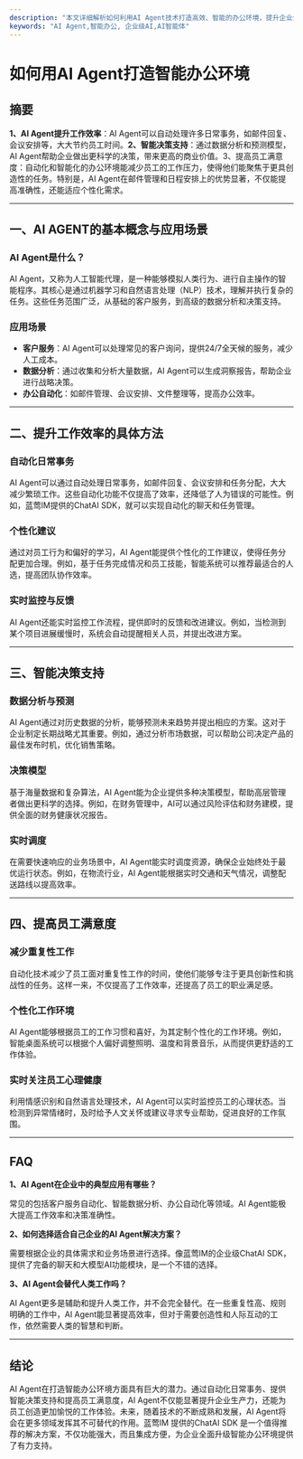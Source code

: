```yaml
---
description: "本文详细解析如何利用AI Agent技术打造高效、智能的办公环境，提升企业生产力和员工满意度。"
keywords: "AI Agent,智能办公, 企业级AI,AI智能体"
---
```

# 如何用AI Agent打造智能办公环境

## 摘要
**1、AI Agent提升工作效率**：AI Agent可以自动处理许多日常事务，如邮件回复、会议安排等，大大节约员工时间。**2、智能决策支持**：通过数据分析和预测模型，AI Agent帮助企业做出更科学的决策，带来更高的商业价值。3、提高员工满意度：自动化和智能化的办公环境能减少员工的工作压力，使得他们能聚焦于更具创造性的任务。特别是，AI Agent在邮件管理和日程安排上的优势显著，不仅能提高准确性，还能适应个性化需求。

---
## 一、AI AGENT的基本概念与应用场景

### AI Agent是什么？

AI Agent，又称为人工智能代理，是一种能够模拟人类行为、进行自主操作的智能程序。其核心是通过机器学习和自然语言处理（NLP）技术，理解并执行复杂的任务。这些任务范围广泛，从基础的客户服务，到高级的数据分析和决策支持。

### 应用场景

- **客户服务**：AI Agent可以处理常见的客户询问，提供24/7全天候的服务，减少人工成本。
- **数据分析**：通过收集和分析大量数据，AI Agent可以生成洞察报告，帮助企业进行战略决策。
- **办公自动化**：如邮件管理、会议安排、文件整理等，提高办公效率。

---
## 二、提升工作效率的具体方法

### 自动化日常事务

AI Agent可以通过自动处理日常事务，如邮件回复、会议安排和任务分配，大大减少繁琐工作。这些自动化功能不仅提高了效率，还降低了人为错误的可能性。例如，蓝莺IM提供的ChatAI SDK，就可以实现自动化的聊天和任务管理。

### 个性化建议

通过对员工行为和偏好的学习，AI Agent能提供个性化的工作建议，使得任务分配更加合理。例如，基于任务完成情况和员工技能，智能系统可以推荐最适合的人选，提高团队协作效率。

### 实时监控与反馈

AI Agent还能实时监控工作流程，提供即时的反馈和改进建议。例如，当检测到某个项目进展缓慢时，系统会自动提醒相关人员，并提出改进方案。

---
## 三、智能决策支持

### 数据分析与预测

AI Agent通过对历史数据的分析，能够预测未来趋势并提出相应的方案。这对于企业制定长期战略尤其重要。例如，通过分析市场数据，可以帮助公司决定产品的最佳发布时机，优化销售策略。

### 决策模型

基于海量数据和复杂算法，AI Agent能为企业提供多种决策模型，帮助高层管理者做出更科学的选择。例如，在财务管理中，AI可以通过风险评估和财务建模，提供全面的财务健康状况报告。

### 实时调度

在需要快速响应的业务场景中，AI Agent能实时调度资源，确保企业始终处于最优运行状态。例如，在物流行业，AI Agent能根据实时交通和天气情况，调整配送路线以提高效率。

---
## 四、提高员工满意度

### 减少重复性工作

自动化技术减少了员工面对重复性工作的时间，使他们能够专注于更具创新性和挑战性的任务。这样一来，不仅提高了工作效率，还提高了员工的职业满足感。

### 个性化工作环境

AI Agent能够根据员工的工作习惯和喜好，为其定制个性化的工作环境。例如，智能桌面系统可以根据个人偏好调整照明、温度和背景音乐，从而提供更舒适的工作体验。

### 实时关注员工心理健康

利用情感识别和自然语言处理技术，AI Agent可以实时监控员工的心理状态。当检测到异常情绪时，及时给予人文关怀或建议寻求专业帮助，促进良好的工作氛围。

---
## FAQ

**1、AI Agent在企业中的典型应用有哪些？**

常见的包括客户服务自动化、智能数据分析、办公自动化等领域。AI Agent能极大提高工作效率和决策准确性。

**2、如何选择适合自己企业的AI Agent解决方案？**

需要根据企业的具体需求和业务场景进行选择。像蓝莺IM的企业级ChatAI SDK，提供了完备的聊天和大模型AI功能模块，是一个不错的选择。

**3、AI Agent会替代人类工作吗？**

AI Agent更多是辅助和提升人类工作，并不会完全替代。在一些重复性高、规则明确的工作中，AI Agent能显著提高效率，但对于需要创造性和人际互动的工作，依然需要人类的智慧和判断。

---
## 结论

AI Agent在打造智能办公环境方面具有巨大的潜力。通过自动化日常事务、提供智能决策支持和提高员工满意度，AI Agent不仅能显著提升企业生产力，还能为员工创造更加愉悦的工作体验。未来，随着技术的不断成熟和发展，AI Agent将会在更多领域发挥其不可替代的作用。蓝莺IM 提供的ChatAI SDK 是一个值得推荐的解决方案，不仅功能强大，而且集成方便，为企业全面升级智能办公环境提供了有力支持。
